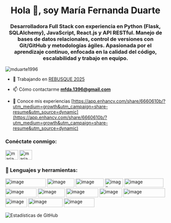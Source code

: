 <h1 align="center">Hola 👋, soy María Fernanda Duarte</h1>
<h3 align="center">Desarrolladora Full Stack con experiencia en Python (Flask, SQLAlchemy), JavaScript, React.js y API RESTful. Manejo de bases de datos relacionales, control de versiones con Git/GitHub y metodologías ágiles. Apasionada por el aprendizaje continuo, enfocada en la calidad del código, escalabilidad y trabajo en equipo.</h3>

<p align="left"> <img src="https://komarev.com/ghpvc/?username=mduarte1996&label=Profile%20views&color=0e75b6&style=flat" alt="mduarte1996" /> </p>

- 🔭 Trabajando en [REBUSQUE 2025](https://github.com/rebusque2025/rebusque2025)

- 📫 Cómo contactarme **mfda.1396@gmail.com**

- 📄 Conoce mis experiencias [https://app.enhancv.com/share/6660610b/?utm_medium=growth&utm_campaign=share-resume&utm_source=dynamic](https://app.enhancv.com/share/6660610b/?utm_medium=growth&utm_campaign=share-resume&utm_source=dynamic)

<h3 align="left">Conéctate conmigo:</h3>
<p align="left">
<a href="https://linkedin.com/in/maria fernanda duarte" target="blank"><img align="center" src="https://raw.githubusercontent.com/rahuldkjain/github-profile-readme-generator/master/src/images/icons/Social/linked-in-alt.svg" alt="maria fernanda duarte" height="30" width="40" /></a>
<a href="https://fb.com/maria fernanda duarte" target="blank"><img align="center" src="https://raw.githubusercontent.com/rahuldkjain/github-profile-readme-generator/master/src/images/icons/Social/facebook.svg" alt="maria fernanda duarte" height="30" width="40" /></a>  
</p>

<h3 align="left"> 🚀 Lenguajes y herramientas:</h3>
<img width="127" height="28" alt="image" src="https://github.com/user-attachments/assets/ced4ca94-7c9c-4b28-a833-ee70a1bede97" />
<img width="86" height="28" alt="image" src="https://github.com/user-attachments/assets/fcca3648-6f99-4f2f-ba9e-a5df1f55bb7a" />
<img width="88" height="28" alt="image" src="https://github.com/user-attachments/assets/745186d7-5885-4c5e-8702-8da39ef54874" />
<img width="57" height="28" alt="image" src="https://github.com/user-attachments/assets/4c45d468-4050-4bf6-93de-792c3a8b0eb5" />
<img width="123" height="28" alt="image" src="https://github.com/user-attachments/assets/e27e241d-31d2-4142-a6ad-bd4032b7fb1c" />
<img width="98" height="28" alt="image" src="https://github.com/user-attachments/assets/d2797e34-3621-4870-b6ea-7dbb642dfda6" />
<img width="85" height="28" alt="image" src="https://github.com/user-attachments/assets/0b38475f-7ed3-40e1-baf9-76d04fd7fc29" />
<img width="101" height="28" alt="image" src="https://github.com/user-attachments/assets/d0cc70da-cf61-4d2e-8235-885b066023b6" />
<img width="71" height="28" alt="image" src="https://github.com/user-attachments/assets/4e1a50a5-b696-411e-8ca0-c9a67adf31d8" />
<img width="131" height="28" alt="image" src="https://github.com/user-attachments/assets/28e18533-ee8e-474f-afb4-6655b7642327" />
<img width="68" height="28" alt="image" src="https://github.com/user-attachments/assets/caddc6df-33a2-479f-bfe7-d973b4e3c34d" />
<img width="108" height="28" alt="image" src="https://github.com/user-attachments/assets/12dfa402-9b69-4174-988d-ef05907b0b89" />
<img width="96" height="28" alt="image" src="https://github.com/user-attachments/assets/9be69d56-4861-4ced-b6be-77bd612d8687" />



![Estadísticas de GitHub](https://github-readme-stats.vercel.app/api?username=mduarte1996&show_icons=true&theme=radical)



















<!--
**mduarte1996/mduarte1996** is a ✨ _special_ ✨ repository because its `README.md` (this file) appears on your GitHub profile.

Here are some ideas to get you started:

- 🔭 I’m currently working on ...
- 🌱 I’m currently learning ...
- 👯 I’m looking to collaborate on ...
- 🤔 I’m looking for help with ...
- 💬 Ask me about ...
- 📫 How to reach me: ...
- 😄 Pronouns: ...
- ⚡ Fun fact: ...
-->
